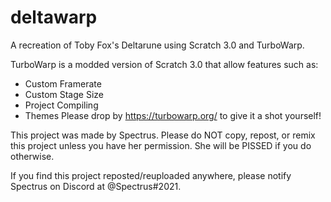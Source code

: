 # deltawarp
A recreation of Toby Fox's Deltarune using Scratch 3.0 and TurboWarp.

TurboWarp is a modded version of Scratch 3.0 that allow features such as:
- Custom Framerate
- Custom Stage Size
- Project Compiling
- Themes
Please drop by https://turbowarp.org/ to give it a shot yourself!


This project was made by Spectrus. Please do NOT copy, repost, or remix this project unless you have her permission.
She will be PISSED if you do otherwise.

If you find this project reposted/reuploaded anywhere, please notify Spectrus on Discord at @Spectrus#2021.
